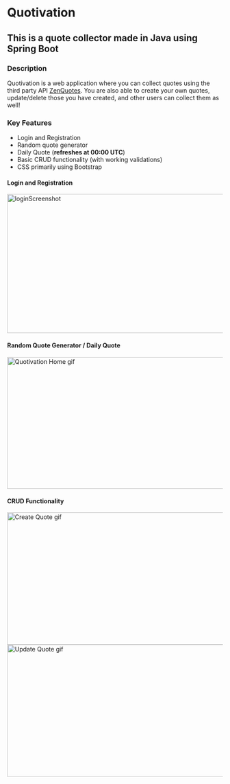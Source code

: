 # Quotivation

## This is a quote collector made in Java using Spring Boot

### Description

Quotivation is a web application where you can collect quotes using the third party API <a href="https://zenquotes.io/" target="_blank">ZenQuotes</a>. You are also able to create your own quotes, update/delete those you have created, and other users can collect them as well!

### Key Features

- Login and Registration
- Random quote generator
- Daily Quote (<b>refreshes at 00:00 UTC</b>)
- Basic CRUD functionality (with working validations)
- CSS primarily using Bootstrap

#### Login and Registration

<img width="600" height="324" alt="loginScreenshot" src="https://user-images.githubusercontent.com/97992904/190000231-7bf0060a-cce2-4f8c-afaf-9d36769096b9.png">

#### Random Quote Generator / Daily Quote

<img src="https://user-images.githubusercontent.com/97992904/189569592-895e36b8-0254-4162-9364-19b17cc6e49a.gif" alt="Quotivation Home gif" width="600" height="307.7">

#### CRUD Functionality

<img src="https://user-images.githubusercontent.com/97992904/190003166-de1fa40e-781f-4bf1-a623-9af92d3271f1.gif" alt="Create Quote gif" width="600" height="307.7">

<br>

<img src="https://user-images.githubusercontent.com/97992904/190003929-529fac71-9100-49ff-a268-e8fbfab6df84.gif" alt="Update Quote gif" width="600" height="307.7">






